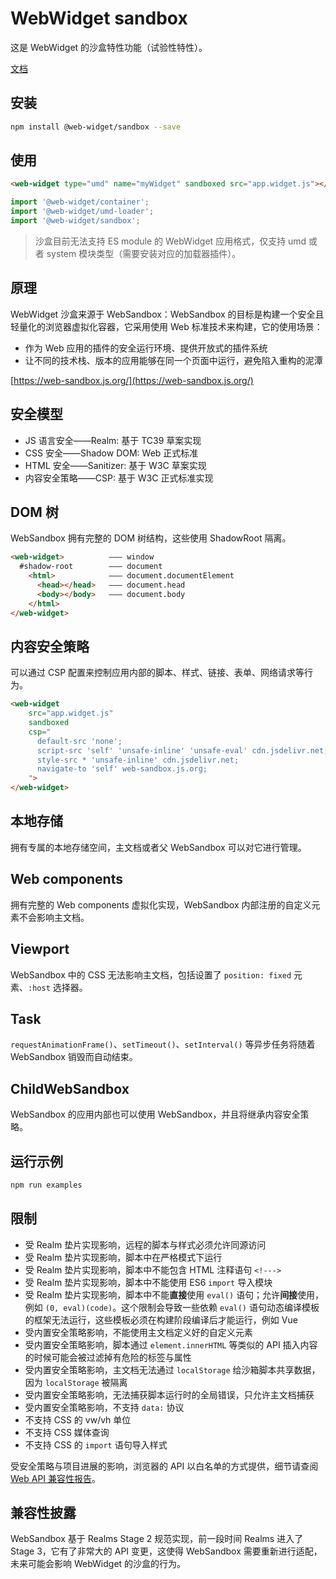 # WebWidget sandbox

这是 WebWidget 的沙盒特性功能（试验性特性）。

[文档](https://web-widget.js.org/docs/container/plugins/sandbox/)

## 安装

```bash
npm install @web-widget/sandbox --save
```

## 使用

```html
<web-widget type="umd" name="myWidget" sandboxed src="app.widget.js"></web-widget>
```

```js
import '@web-widget/container';
import '@web-widget/umd-loader';
import '@web-widget/sandbox';
```

> 沙盒目前无法支持 ES module 的 WebWidget 应用格式，仅支持 umd 或者 system 模块类型（需要安装对应的加载器插件）。

## 原理

WebWidget 沙盒来源于 WebSandbox：WebSandbox 的目标是构建一个安全且轻量化的浏览器虚拟化容器，它采用使用 Web 标准技术来构建，它的使用场景：

* 作为 Web 应用的插件的安全运行环境、提供开放式的插件系统
* 让不同的技术栈、版本的应用能够在同一个页面中运行，避免陷入重构的泥潭

[https://web-sandbox.js.org/](https://web-sandbox.js.org/)

## 安全模型

* JS 语言安全——Realm: 基于 TC39 草案实现
* CSS 安全——Shadow DOM: Web 正式标准
* HTML 安全——Sanitizer: 基于 W3C 草案实现
* 内容安全策略——CSP: 基于 W3C 正式标准实现

## DOM 树

WebSandbox 拥有完整的 DOM 树结构，这些使用 ShadowRoot 隔离。

```html
<web-widget>          ——— window
  #shadow-root        ——— document
    <html>            ——— document.documentElement
      <head></head>   ——— document.head
      <body></body>   ——— document.body
    </html>
</web-widget>
```

## 内容安全策略

可以通过 CSP 配置来控制应用内部的脚本、样式、链接、表单、网络请求等行为。

```html
<web-widget
    src="app.widget.js"
    sandboxed
    csp="
      default-src 'none';
      script-src 'self' 'unsafe-inline' 'unsafe-eval' cdn.jsdelivr.net;
      style-src * 'unsafe-inline' cdn.jsdelivr.net;
      navigate-to 'self' web-sandbox.js.org;
    ">
</web-widget>
```

## 本地存储

拥有专属的本地存储空间，主文档或者父 WebSandbox 可以对它进行管理。

## Web components

拥有完整的 Web components 虚拟化实现，WebSandbox 内部注册的自定义元素不会影响主文档。

## Viewport

WebSandbox 中的 CSS 无法影响主文档，包括设置了 `position: fixed` 元素、`:host` 选择器。

## Task

`requestAnimationFrame()`、`setTimeout()`、`setInterval()` 等异步任务将随着 WebSandbox 销毁而自动结束。

## ChildWebSandbox

WebSandbox 的应用内部也可以使用 WebSandbox，并且将继承内容安全策略。

## 运行示例

```bash
npm run examples
```

## 限制

* 受 Realm 垫片实现影响，远程的脚本与样式必须允许同源访问
* 受 Realm 垫片实现影响，脚本中在严格模式下运行
* 受 Realm 垫片实现影响，脚本中不能包含 HTML 注释语句 `<!--->`
* 受 Realm 垫片实现影响，脚本中不能使用 ES6 `import` 导入模块
* 受 Realm 垫片实现影响，脚本中不能**直接**使用 `eval()` 语句；允许**间接**使用，例如 `(0, eval)(code)`。这个限制会导致一些依赖 `eval()` 语句动态编译模板的框架无法运行，这些模板必须在构建阶段编译后才能运行，例如 Vue
* 受内置安全策略影响，不能使用主文档定义好的自定义元素
* 受内置安全策略影响，脚本通过 `element.innerHTML` 等类似的 API 插入内容的时候可能会被过滤掉有危险的标签与属性
* 受内置安全策略影响，主文档无法通过 `localStorage` 给沙箱脚本共享数据，因为 `localStorage` 被隔离
* 受内置安全策略影响，无法捕获脚本运行时的全局错误，只允许主文档捕获
* 受内置安全策略影响，不支持 `data:` 协议
* 不支持 CSS 的 vw/vh 单位
* 不支持 CSS 媒体查询
* 不支持 CSS 的 `import` 语句导入样式

受安全策略与项目进展的影响，浏览器的 API 以白名单的方式提供，细节请查阅 [Web API 兼容性报告](https://web-sandbox.js.org/docs/web-compat/)。

## 兼容性披露

WebSandbox 基于 Realms Stage 2 规范实现，前一段时间 Realms 进入了 Stage 3，它有了非常大的 API 变更，这使得 WebSandbox 需要重新进行适配，未来可能会影响 WebWidget 的沙盒的行为。